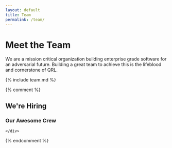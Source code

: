 ```yaml
---
layout: default
title: Team
permalink: /team/
---
```


<div class="wrapper hero">
  <div class="particles">
    <div class="pencil" 
      data-attach-class=".grid.team-members" 
      data-attach-position="top left" 
      data-child-anchor="top right" 
      data-offset-left="150" 
      data-offset-top="-50">
    </div>
  </div>
  <div class="grid">
    <div class="w12">
      <h1>Meet the Team</h1>
      <p>We are a mission critical organization building enterprise grade software for an adversarial future. Building a great team to achieve this is the lifeblood and cornerstone of QRL.</p>
    </div>
  </div>
</div>


<div class="wrapper team">
  {% include team.md %}
</div>


{% comment %}<div class="wrapper jobs">
	<div class="grid w12">
	    <div>
	      <div class="header-section">
	        <h2>We're Hiring</h2>
	        <h3>Our Awesome Crew</h3>
	      </div>
	    </div>
  	</div>
  	<div class="listing">
		
  	</div>
</div>{% endcomment %}